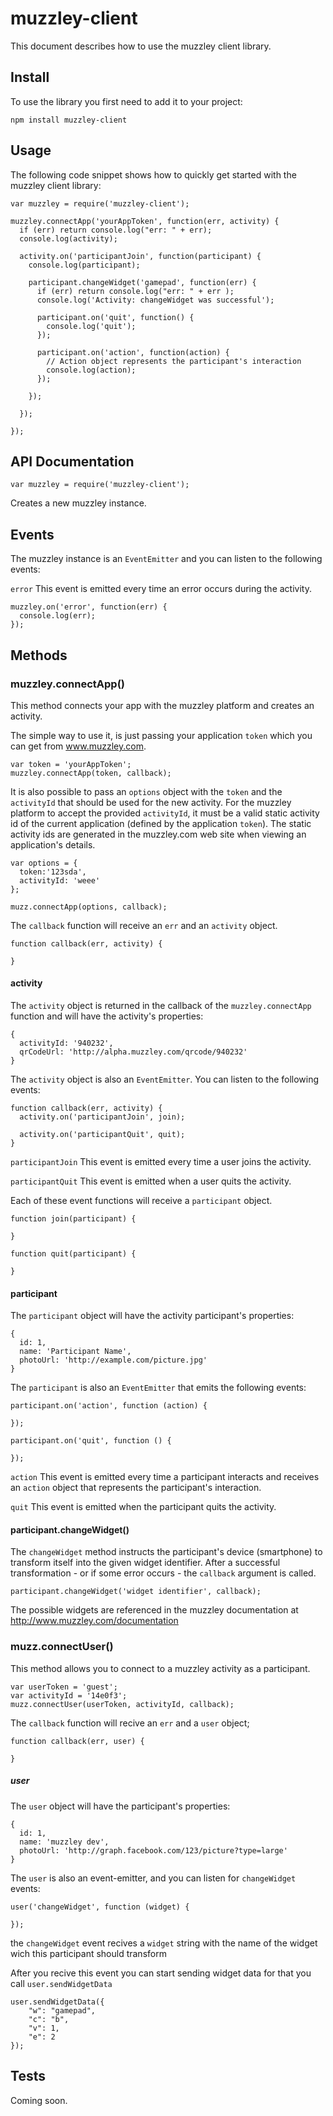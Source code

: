 # muzzley-client

This document describes how to use the muzzley client library.

## Install

To use the library you first need to add it to your project:

```
npm install muzzley-client
```

## Usage

The following code snippet shows how to quickly get started with the muzzley client library:

```
var muzzley = require('muzzley-client');

muzzley.connectApp('yourAppToken', function(err, activity) {
  if (err) return console.log("err: " + err);
  console.log(activity);

  activity.on('participantJoin', function(participant) {
    console.log(participant);

    participant.changeWidget('gamepad', function(err) {
      if (err) return console.log("err: " + err );
      console.log('Activity: changeWidget was successful');

      participant.on('quit', function() {
        console.log('quit');
      });

      participant.on('action', function(action) {
        // Action object represents the participant's interaction
        console.log(action);
      });

    });

  });

});
```

## API Documentation

```
var muzzley = require('muzzley-client');
```

Creates a new muzzley instance.

## Events

The muzzley instance is an `EventEmitter` and you can listen to the following events:

`error` This event is emitted every time an error occurs during the activity.

```
muzzley.on('error', function(err) {
  console.log(err);
});
```

## Methods

### muzzley.connectApp()

This method connects your app with the muzzley platform and creates an activity.

The simple way to use it, is just passing your application `token` which you can get from www.muzzley.com.

```
var token = 'yourAppToken';
muzzley.connectApp(token, callback);
```


It is also possible to pass an `options` object with the `token` and the `activityId` that should be used for the new activity. For the muzzley platform to accept the provided `activityId`, it must be a valid static activity id of the current application (defined by the application `token`). The static activity ids are generated in the muzzley.com web site when viewing an application's details.

```
var options = {
  token:'123sda',
  activityId: 'weee'
};

muzz.connectApp(options, callback);
```

The `callback` function will receive an `err` and an `activity` object.

```
function callback(err, activity) {

}
```

#### activity

The `activity` object is returned in the callback of the `muzzley.connectApp` function and will have the activity's properties:

```
{
  activityId: '940232',
  qrCodeUrl: 'http://alpha.muzzley.com/qrcode/940232'
}
```


The `activity` object is also an `EventEmitter`. You can listen to the following events:

```
function callback(err, activity) {
  activity.on('participantJoin', join);

  activity.on('participantQuit', quit);
}
```

`participantJoin` This event is emitted every time a user joins the activity.

`participantQuit` This event is emitted when a user quits the activity.

Each of these event functions will receive a `participant` object.

```
function join(participant) {
  
}

function quit(participant) {
  
}
```

#### participant

The `participant` object will have the activity participant's properties:

```
{
  id: 1,
  name: 'Participant Name',
  photoUrl: 'http://example.com/picture.jpg'
}
```

The `participant` is also an `EventEmitter` that emits the following events:

```
participant.on('action', function (action) {
  
});

participant.on('quit', function () {
  
});
```

`action` This event is emitted every time a participant interacts and receives an `action` object that represents the participant's interaction.

`quit` This event is emitted when the participant quits the activity.

#### participant.changeWidget()

The `changeWidget` method instructs the participant's device (smartphone) to transform itself into the given widget identifier. After a successful transformation - or if some error occurs - the `callback` argument is called.

```
participant.changeWidget('widget identifier', callback);
```

The possible widgets are referenced in the muzzley documentation at http://www.muzzley.com/documentation


### muzz.connectUser()

This method allows you to connect to a muzzley activity as a participant.

```
var userToken = 'guest'; 
var activityId = '14e0f3';
muzz.connectUser(userToken, activityId, callback);
```
The `callback` function will recive an `err` and a `user` object;

```
function callback(err, user) {
  
}
```

##### user

The `user` object will have the participant's properties:

```
{ 
  id: 1,
  name: 'muzzley dev',
  photoUrl: 'http://graph.facebook.com/123/picture?type=large'
}
```
The `user` is also an event-emitter, and you can listen for `changeWidget` events:

```
user('changeWidget', function (widget) {
  
});
```

the `changeWidget` event recives a `widget` string with the name of the widget wich this participant should transform

After you recive this event you can start sending widget data for that you call `user.sendWidgetData`

```
user.sendWidgetData({
	"w": "gamepad",
	"c": "b",
	"v": 1,
	"e": 2
});
```


## Tests

Coming soon.
